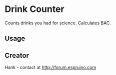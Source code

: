 # Drink Counter

Counts drinks you had for science. Calculates BAC.

## Usage




## Creator

Hank - contact at http://forum.espruino.com 
